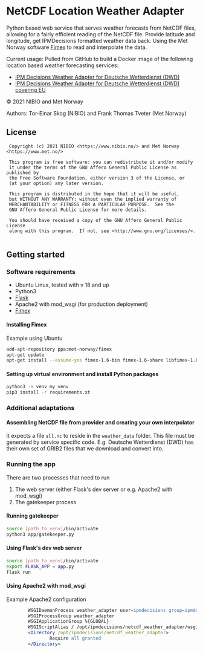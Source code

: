 # NetCDF Location Weather Adapter
Python based web service that serves weather forecasts from NetCDF files, allowing for a fairly efficient reading of the NetCDF file. Provide latitude and longitude, get IPMDecisions formatted weather data back. Using the Met Norway software [Fimex](https://github.com/metno/fimex) to read and interpolate the data.

Current usage: Pulled from GitHub to build a Docker image of the following location based weather forecasting services:

* [IPM Decisions Weather Adapter for Deutsche Wetterdienst (DWD)](https://github.com/H2020-IPM-Decisions/Location-Weather-Adapter-DWD)
* [IPM Decisions Weather Adapter for Deutsche Wetterdienst (DWD) covering EU](https://github.com/H2020-IPM-Decisions/Location-Weather-Adapter-DWD_EU)

&copy; 2021 NIBIO and Met Norway

Authors: Tor-Einar Skog (NIBIO) and Frank Thomas Tveter (Met Norway)

## License
```
 Copyright (c) 2021 NIBIO <https://www.nibio.no/> and Met Norway <https://www.met.no/>
 
 This program is free software: you can redistribute it and/or modify
 it under the terms of the GNU Affero General Public License as published by
 the Free Software Foundation, either version 3 of the License, or
 (at your option) any later version.
 
 This program is distributed in the hope that it will be useful,
 but WITHOUT ANY WARRANTY; without even the implied warranty of
 MERCHANTABILITY or FITNESS FOR A PARTICULAR PURPOSE.  See the
 GNU Affero General Public License for more details.
 
 You should have received a copy of the GNU Affero General Public License
 along with this program.  If not, see <http://www.gnu.org/licenses/>.
 
```

## Getting started
### Software requirements
* Ubuntu Linux, tested with v 18 and up
* Python3
* [Flask](https://flask.palletsprojects.com/en/1.1.x/)
* Apache2 with mod_wsgi (for production deployment)
* [Fimex](https://github.com/metno/fimex)

#### Installing Fimex
Example using Ubuntu

``` bash
add-apt-repository ppa:met-norway/fimex
apt-get update
apt-get install --assume-yes fimex-1.6-bin fimex-1.6-share libfimex-1.6-0 python3-pyfimex0-1.6
```
#### Setting up virtual environment and install Python packages

``` bash
python3 -m venv my_venv
pip3 install -r requirements.xt
```

### Additional adaptations
#### Assembling NetCDF file from provider and creating your own interpolator
It expects a file `all.nc` to reside in the `weather_data` folder. This file must be generated by service specific code. E.g. Deutsche Wetterdienst (DWD) has their own set of GRIB2 files that we download and convert into. 

### Running the app
There are two processes that need to run
1. The web server (either Flask's dev server or e.g. Apache2 with mod_wsgi)
2. The gatekeeper process

#### Running gatekeeper
``` bash
source [path_to_venv]/bin/activate
python3 app/gatekeeper.py
```

#### Using Flask's dev web server
``` bash
source [path_to_venv]/bin/activate
export FLASK_APP = app.py
flask run
```
#### Using Apache2 with mod_wsgi
Example Apache2 configuration

``` apache
        WSGIDaemonProcess weather_adapter user=ipmdecisions group=ipmdecisions threads=5
        WSGIProcessGroup weather_adapter
        WSGIApplicationGroup %{GLOBAL}
        WSGIScriptAlias / /opt/ipmdecisions/netcdf_weather_adapter/wsgi.py
        <Directory /opt/ipmdecisions/netcdf_weather_adapter>
                Require all granted
        </Directory>
```